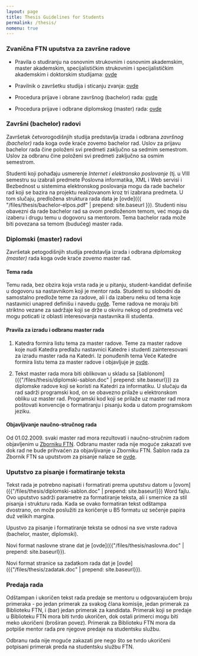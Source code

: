 ```yaml
---
layout: page
title: Thesis Guidelines for Students
permalink: /thesis/
nomenu: true
---
```


### Zvanična FTN uputstva za završne radove

- Pravila o studiranju na osnovnim strukovnim i osnovnim akademskim, master akademskim, specijalističkim strukovnim i specijalističkim akademskim i doktorskim studijama: [ovde](http://www.ftn.uns.ac.rs/332363731/pravila-o-studiranju-na-osnovnim-strukovnim-i-osnovnim-akademskim--master-akademskim--specijalistickim-strukovnim-i-specijalistickim--akademskim-i-doktorskim-studijama)

- Pravilnik o završetku studija i sticanju zvanja: [ovde](http://www.ftn.uns.ac.rs/n1215374580/pravilnik-o-zavrsetku-studija-i-sticanju-zvanja)

- Procedura prijave i obrane završnog (bachelor) rada: [ovde](http://ftn.uns.ac.rs/n725086141/uputstvo-za-bachelor-rad)

- Procedura prijave i odbrane diplomskog (master) rada: [ovde](https://web.archive.org/web/20120514094513/http://www.ftn.uns.ac.rs/_data/pdf/master.pdf)

### Završni (bachelor) radovi

Završetak četvorogodišnjih studija predstavlja izrada i odbrana *završnog (bachelor)* rada koga ovde kraće zovemo bachelor rad. Uslov za prijavu bachelor rada čine položeni svi predmeti zaključno sa sedmim semestrom. Uslov za odbranu čine položeni svi predmeti zaključno sa osmim semestrom.

Studenti koji pohađaju usmerenje *Internet i elektronsko poslovanje* (tj. u VIII semestru su izabrali predmete Poslovna informatika, XML i Web servisi i Bezbednost u sistemima elektronskog poslovanja mogu da rade bachelor rad koji se bazira na projektu realizovanom kroz tri izabrana predmeta. U tom slučaju, predložena struktura rada data je [ovde]({{ "/files/thesis/bachelor-elpos.pdf" | prepend: site.baseurl }}). Studenti nisu obavezni da rade bachelor rad sa ovom predloženom temom, već mogu da izaberu i drugu temu u dogovoru sa mentorom. Tema bachelor rada može biti povezana sa temom (budućeg) master rada.

### Diplomski (master) radovi

Završetak petogodišnjih studija predstavlja izrada i odbrana *diplomskog (master)* rada koga ovde kraće zovemo master rad.

#### Tema rada

Temu rada, bez obzira koja vrsta rada je u pitanju, student-kandidat definiše u dogovoru sa nastavnikom koji je mentor rada. Studenti su slobodni da samostalno predlože teme za radove, ali i da izaberu neku od tema koje nastavnici unapred definišu i navedu [ovde](https://docs.google.com/document/d/1vOGYSdLSaas8wmQJIZLm3cUTb4w_2Q4xxdc_P-cQ5NY/edit?usp=sharing). Teme radova ne moraju biti striktno vezane za sadržaje koji se drže u okviru nekog od predmeta već mogu poticati iz oblasti interesovanja nastavnika ili studenta.

#### Pravila za izradu i odbranu master rada

1. Katedra formira listu tema za master radove. Teme za master radove koje nudi Katedra predlažu nastavnici Katedre i studenti zainteresovani za izradu master rada na Katedri. Iz ponuđenih tema Veće Katedre formira listu tema za master radove i objavljuje je [ovde](https://docs.google.com/document/d/1vOGYSdLSaas8wmQJIZLm3cUTb4w_2Q4xxdc_P-cQ5NY/edit?usp=sharing).

1. Tekst master rada mora biti oblikovan u skladu sa [šablonom]({{"/files/thesis/diplomski-sablon.doc" | prepend: site.baseurl}}) za diplomske radove koji se koristi na Katedri za informatiku. U slučaju da rad sadrži programski kod, on se obavezno prilaže u elektronskom obliku uz master rad. Programski kod koji se prilaže uz master rad mora poštovati konvencije o formatiranju i pisanju koda u datom programskom jeziku.

<!---
1. Student bira temu za master rad sa ponuđene liste i prijavljuje je Katedri. Katedra dodeljuje temu kandidatu. Da bi tema bila dodeljena kandidatu, kandidat mora da ima položene sve ispite predviđene planom i programom.

1. Master rad mora biti pripremljen za odbranu (odštampan, umnožen, ukoričen i dostavljen komisiji u štampanom i elektronskom obliku - PDF) najmanje 7 dana pre datuma odbrane. Rad se u elektronskoj formi dostavlja putem digitalne biblioteke doktorskih, magistarskih i diplomskih-master radova koju održava Katedra. U štampanoj formi rad se dostavlja Sekretarijatu Odseka (TMD 107).

1. Termini za odbranu master radova su u poslednjih 7 dana svakog neparnog meseca u godini osim jula.

1. Rok za odbranu master rada obuhvata prva tri termina za odbranu od datuma dodele teme kandidatu.

1. U slučaju da kandidat ne odbrani master rad u navedenom roku, obavezan je da ponovi postupak izbora teme pri čemu ne može ponovo da bira istu temu.
-->

<!---
1. Ova pravila stupaju na snagu sa 01.10.2007. godine i važe za master radove prihvaćene od datuma njihovog stupanja na snagu. Izuzetak je tačka 4 (termini za odbrane) koja važi za sve diplomske i master radove čija je izrada u toku i koji se ne odbrane do datum stupanja pravila na snagu.
-->

#### Objavljivanje naučno-stručnog rada

Od 01.02.2009. svaki master rad mora rezultovati i naučno-stručnim radom objavljenim u [Zborniku FTN](http://www.ftn.uns.ac.rs/758115155). Odbranu master rada nije moguće zakazati sve dok rad ne bude prihvaćen za objavljivanje u Zborniku FTN. Šablon rada za Zbornik FTN sa uputstvom za pisanje nalaze se [ovde](http://www.ftn.uns.ac.rs/1412078037/).

### Uputstvo za pisanje i formatiranje teksta

Tekst rada je potrebno napisati i formatirati prema uputstvu datom u [ovom]({{"/files/thesis/diplomski-sablon.doc" | prepend: site.baseurl}}) Word fajlu. Ovo uputstvo sadrži parametre za formatiranje teksta, ali i smernice za stil pisanja i strukturu rada. Kada se ovako formatiran tekst odštampa dvostrano, on može poslužiti za koričenje u B5 formatu uz sečenje papira duž velikih margina. 

Upustvo za pisanje i formatiranje teksta se odnosi na sve vrste radova (bachelor, master, diplomski).

Novi format naslovne strane dat je [ovde]({{"/files/thesis/naslovna.doc" | prepend: site.baseurl}}).

Novi format stranice sa zadatkom rada dat je [ovde]({{"/files/thesis/zadatak.doc" | prepend: site.baseurl}}).

### Predaja rada

Odštampan i ukoričen tekst rada predaje se mentoru u odgovarajućem broju primeraka - po jedan primerak za svakog člana komisije, jedan primerak za Biblioteku FTN, i (bar) jedan primerak za kandidata. Primerak koji se predaje u Biblioteku FTN mora biti tvrdo ukoričen, dok ostali primerci mogu biti meko ukoričeni (broširan povez). Primerak za Biblioteku FTN mora da potpiše mentor rada pre njegove predaje na studentsku službu.

Odbranu rada nije moguće zakazati pre nego što se tvrdo ukoričeni potpisani primerak preda na studentsku službu FTN.
